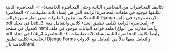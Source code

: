 تكاليف المحاضرات من المحاضرة الثانية وحتى المحاضرة الخامسة:-
١- المحاضرة الثانية تكليفها موجود في ملفات المحاضرة الرابعة اللي هن إنشاء ثلاثة تطبيقات.
٢- المحاضرة الثالثة تكليف تطبيق الفلترات معى مقارنة بين قوالب Django الاربعة موجود في ملف pdf في مجلد Lab_3.
٣- المحاضرة الرابعة تكليف تطبيق إنشاء كلاس والتعامل معة كجدول في صفحة html وأيضاً مقارنة بين انواع انظمة قواعد البيانات موجود في ملف pdf في مجلد Lab_4 وأيضاً تكليف المحاضرة الثانية إنشاء ثلاثة تطبيقات.
٤- المحاضرة الخامسة تكليف تطبيق Django Forms والتعامل معها بدلاً من التعامل مع الادوات الخاصة بالhtml.
